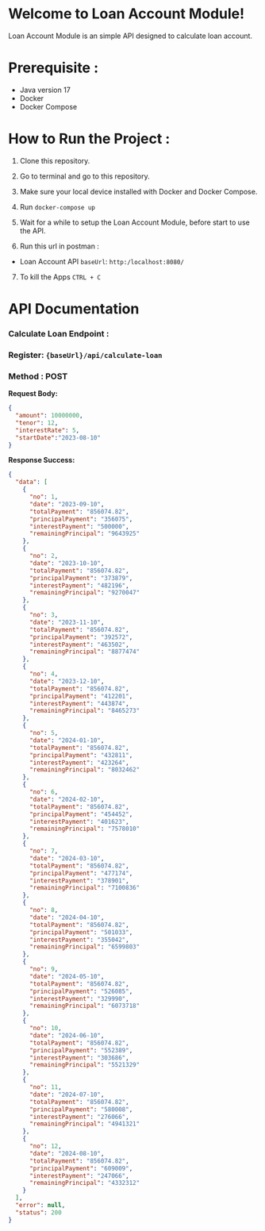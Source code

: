# Welcome to Loan Account Module!

Loan Account Module is an simple API designed to calculate loan account.


# Prerequisite :
- Java version 17
- Docker
- Docker Compose

# How to Run the Project :

1. Clone this repository.

2. Go to terminal and go to this repository.

3. Make sure your local device installed with Docker and Docker Compose.

4. Run `docker-compose up`

5. Wait for a while to setup the Loan Account Module, before start to use the API.

6. Run this url in postman :
- Loan Account API `baseUrl`: `http:/localhost:8080/`

7. To kill the Apps `CTRL + C`

# API Documentation
### Calculate Loan Endpoint :
### Register: `{baseUrl}/api/calculate-loan`
### Method : POST

**Request Body:**
```json
{
  "amount": 10000000,
  "tenor": 12,
  "interestRate": 5,
  "startDate":"2023-08-10"
}
```
**Response Success:**
```json
{
  "data": [
    {
      "no": 1,
      "date": "2023-09-10",
      "totalPayment": "856074.82",
      "principalPayment": "356075",
      "interestPayment": "500000",
      "remainingPrincipal": "9643925"
    },
    {
      "no": 2,
      "date": "2023-10-10",
      "totalPayment": "856074.82",
      "principalPayment": "373879",
      "interestPayment": "482196",
      "remainingPrincipal": "9270047"
    },
    {
      "no": 3,
      "date": "2023-11-10",
      "totalPayment": "856074.82",
      "principalPayment": "392572",
      "interestPayment": "463502",
      "remainingPrincipal": "8877474"
    },
    {
      "no": 4,
      "date": "2023-12-10",
      "totalPayment": "856074.82",
      "principalPayment": "412201",
      "interestPayment": "443874",
      "remainingPrincipal": "8465273"
    },
    {
      "no": 5,
      "date": "2024-01-10",
      "totalPayment": "856074.82",
      "principalPayment": "432811",
      "interestPayment": "423264",
      "remainingPrincipal": "8032462"
    },
    {
      "no": 6,
      "date": "2024-02-10",
      "totalPayment": "856074.82",
      "principalPayment": "454452",
      "interestPayment": "401623",
      "remainingPrincipal": "7578010"
    },
    {
      "no": 7,
      "date": "2024-03-10",
      "totalPayment": "856074.82",
      "principalPayment": "477174",
      "interestPayment": "378901",
      "remainingPrincipal": "7100836"
    },
    {
      "no": 8,
      "date": "2024-04-10",
      "totalPayment": "856074.82",
      "principalPayment": "501033",
      "interestPayment": "355042",
      "remainingPrincipal": "6599803"
    },
    {
      "no": 9,
      "date": "2024-05-10",
      "totalPayment": "856074.82",
      "principalPayment": "526085",
      "interestPayment": "329990",
      "remainingPrincipal": "6073718"
    },
    {
      "no": 10,
      "date": "2024-06-10",
      "totalPayment": "856074.82",
      "principalPayment": "552389",
      "interestPayment": "303686",
      "remainingPrincipal": "5521329"
    },
    {
      "no": 11,
      "date": "2024-07-10",
      "totalPayment": "856074.82",
      "principalPayment": "580008",
      "interestPayment": "276066",
      "remainingPrincipal": "4941321"
    },
    {
      "no": 12,
      "date": "2024-08-10",
      "totalPayment": "856074.82",
      "principalPayment": "609009",
      "interestPayment": "247066",
      "remainingPrincipal": "4332312"
    }
  ],
  "error": null,
  "status": 200
}
```




